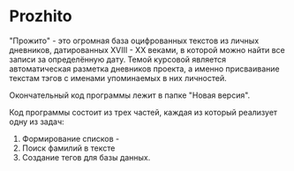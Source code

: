 # Prozhito

"Прожито" - это огромная база оцифрованных текстов из личных дневников, датированных XVIII - XX веками, в которой можно найти все записи за определённую дату. Темой курсовой является автоматическая разметка дневников проекта, а именно присваивание текстам тэгов с именами упоминаемых в них личностей.

Окончательный код программы лежит в папке "Новая версия". 

Код программы состоит из трех частей, каждая из который реализует одну из задач: 
1) Формирование списков - 
2) Поиск фамилий в тексте 
3) Создание тегов для базы данных. 
